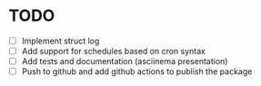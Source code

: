 # TODO
- [ ] Implement struct log
- [ ] Add support for schedules based on cron syntax
- [ ] Add tests and documentation (asciinema presentation)
- [ ] Push to github and add github actions to publish the package
